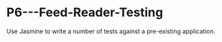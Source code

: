 # P6---Feed-Reader-Testing
Use Jasmine to write a number of tests against a pre-existing application. 
